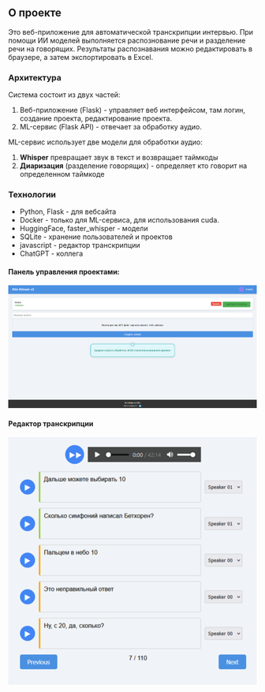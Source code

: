 ## О проекте
Это веб-приложение для автоматической транскрипции интервью. 
При помощи ИИ моделей выполняется распознование речи и разделение речи на говорящих. 
Результаты распознавания можно редактировать в браузере, а затем экспортировать в Excel. 

### Архитектура
Система состоит из двух частей:
1. Веб-приложение (Flask) - управляет веб интерфейсом, там логин, создание проекта, редактирование проекта. 
2. ML-сервис (Flask API) - отвечает за обработку аудио. 

ML-сервис использует две модели для обработки аудио:
1. **Whisper** превращает звук в текст и возвращает таймкоды
2. **Диаризация** (разделение говорящих) - определяет кто говорит на определенном таймкоде

### Технологии
* Python, Flask - для вебсайта
* Docker - только для ML-сервиса, для использования cuda. 
* HuggingFace, faster_whisper - модели
* SQLite - хранение пользователей и проектов
* javascript - редактор транскрипции
* ChatGPT - коллега

#### Панель управления проектами:
![Панель управления png](readme_imgs/image.png)

#### Редактор транскрипции
![Редактор png](readme_imgs/image-1.png)